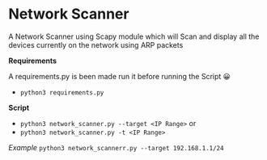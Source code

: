  # Network Scanner
 A Network Scanner using Scapy module which will Scan and display all the devices currently on the network using ARP packets
 
 **Requirements** 
 
 A requirements.py is been made run it before running the Script :grinning:
 * `python3 requirements.py`

**Script**
* `python3 network_scanner.py --target <IP Range>`
 or 
* `python3 network_scanner.py -t <IP Range>`

*Example*
`python3 network_scannerr.py --target 192.168.1.1/24 `
